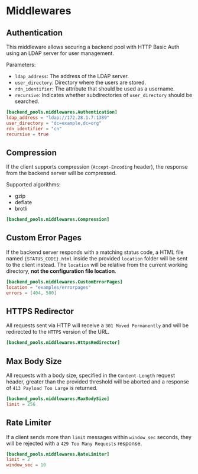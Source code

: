 # Middlewares

## Authentication

This middleware allows securing a backend pool with HTTP Basic Auth using an LDAP server for user management.

Parameters:

- `ldap_address`: The address of the LDAP server.
- `user_directory`: Directory where the users are stored.
- `rdn_identifier`: The attribute that should be used as a username.
- `recursive`: Indicates whether subdirectories of `user_directory` should be searched.

```toml
[backend_pools.middlewares.Authentication]
ldap_address = "ldap://172.28.1.7:1389"
user_directory = "dc=example,dc=org"
rdn_identifier = "cn"
recursive = true
```

## Compression

If the client supports compression (`Accept-Encoding` header), the response from the backend server will be compressed.

Supported algorithms:

- gzip
- deflate
- brotli

```toml
[backend_pools.middlewares.Compression]
```

## Custom Error Pages

If the backend server responds with a matching status code, a HTML file named `{STATUS_CODE}.html` inside the provided `location` folder will be sent to the client instead. The `location` will be relative from the current working directory, **not the configuration file location**.

```toml
[backend_pools.middlewares.CustomErrorPages]
location = "examples/errorpages"
errors = [404, 500]
```

## HTTPS Redirector

All requests sent via HTTP will receive a `301 Moved Permanently` and will be redirected to the `HTTPS` version of the URL.

```toml
[backend_pools.middlewares.HttpsRedirector]
```

## Max Body Size

All requests with a body size, specified in the `Content-Length` request header, greater than the provided threshold will be aborted and a response of `413 Payload Too Large` is returned.

```toml
[backend_pools.middlewares.MaxBodySize]
limit = 256
```

## Rate Limiter

If a client sends more than `limit` messages within `window_sec` seconds, they will be rejected with a `429 Too Many Requests` response.

```toml
[backend_pools.middlewares.RateLimiter]
limit = 2
window_sec = 10
```
